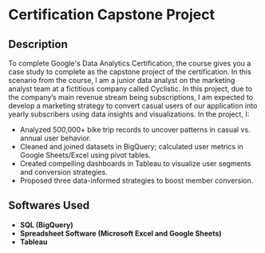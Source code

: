 # Certification Capstone Project

<h2>Description</h2>
<p>To complete Google's Data Analytics Certification, the course gives you a case study to complete as the capstone project of the certification. In this scenario from the course, I am a junior data analyst on the marketing analyst team at a fictitious company called Cyclistic. In this project, due to the company’s main revenue stream being subscriptions, I am expected to develop a marketing strategy to convert casual users of our application into yearly subscribers using data insights and visualizations. In the project, I: <p/>

- Analyzed 500,000+ bike trip records to uncover patterns in casual vs. annual user behavior. 
- Cleaned and joined datasets in BigQuery; calculated user metrics in Google Sheets/Excel using pivot tables. 
- Created compelling dashboards in Tableau to visualize user segments and conversion strategies. 
- Proposed three data-informed strategies to boost member conversion. <br />


<h2>Softwares Used</h2>

- <b>SQL (BigQuery)</b> 
- <b>Spreadsheet Software (Microsoft Excel and Google Sheets)</b>
- <b>Tableau<b>



